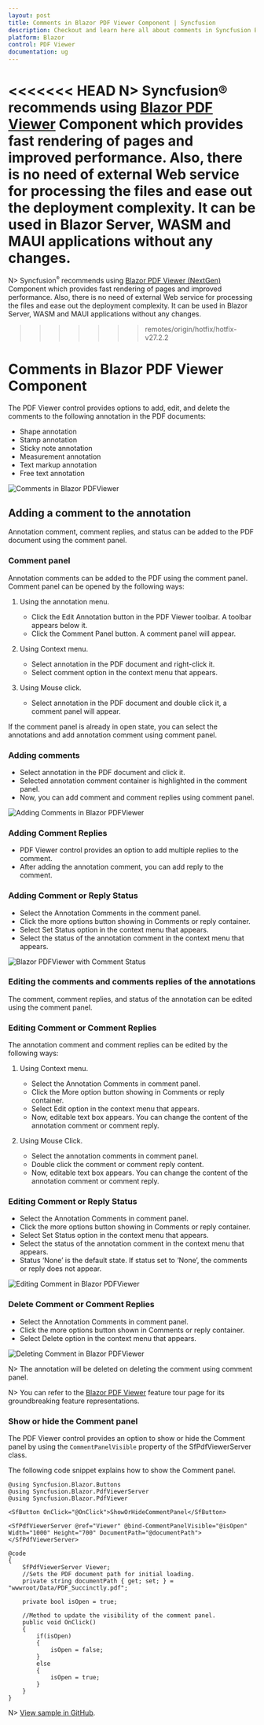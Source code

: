 ```yaml
---
layout: post
title: Comments in Blazor PDF Viewer Component | Syncfusion
description: Checkout and learn here all about comments in Syncfusion Blazor PDF Viewer component and much more details.
platform: Blazor
control: PDF Viewer
documentation: ug
---
```


<<<<<<< HEAD
N> Syncfusion&reg; recommends using [Blazor PDF Viewer](https://blazor.syncfusion.com/documentation/pdfviewer-2/getting-started/server-side-application) Component which provides fast rendering of pages and improved performance. Also, there is no need of external Web service for processing the files and ease out the deployment complexity. It can be used in Blazor Server, WASM and MAUI applications without any changes.
=======
N> Syncfusion<sup style="font-size:70%">&reg;</sup> recommends using [Blazor PDF Viewer (NextGen)](https://blazor.syncfusion.com/documentation/pdfviewer-2/getting-started/server-side-application) Component which provides fast rendering of pages and improved performance. Also, there is no need of external Web service for processing the files and ease out the deployment complexity. It can be used in Blazor Server, WASM and MAUI applications without any changes.
>>>>>>> remotes/origin/hotfix/hotfix-v27.2.2

# Comments in Blazor PDF Viewer Component

The PDF Viewer control provides options to add, edit, and delete the comments to the following annotation in the PDF documents:

* Shape annotation
* Stamp annotation
* Sticky note annotation
* Measurement annotation
* Text markup annotation
* Free text annotation

![Comments in Blazor PDFViewer](../../pdfviewer/images/blazor-pdfviewer-comments.png)

## Adding a comment to the annotation

Annotation comment, comment replies, and status can be added to the PDF document using the comment panel.

### Comment panel

Annotation comments can be added to the PDF using the comment panel. Comment panel can be opened by the following ways:

1. Using the annotation menu.

    * Click the Edit Annotation button in the PDF Viewer toolbar. A toolbar appears below it.
    * Click the Comment Panel button. A comment panel will appear.

2. Using Context menu.

    * Select annotation in the PDF document and right-click it.
    * Select comment option in the context menu that appears.

3. Using Mouse click.

    * Select annotation in the PDF document and double click it, a comment panel will appear.

If the comment panel is already in open state, you can select the annotations and add annotation comment using comment panel.

### Adding comments

* Select annotation in the PDF document and click it.
* Selected annotation comment container is highlighted in the comment panel.
* Now, you can add comment and comment replies using comment panel.

![Adding Comments in Blazor PDFViewer](../../pdfviewer/images/blazor-pdfviewer-add-new-comment.png)

### Adding Comment Replies

* PDF Viewer control provides an option to add multiple replies to the comment.
* After adding the annotation comment, you can add reply to the comment.

### Adding Comment or Reply Status

* Select the Annotation Comments in the comment panel.
* Click the more options button showing in Comments or reply container.
* Select Set Status option in the context menu that appears.
* Select the status of the annotation comment in the context menu that appears.

![Blazor PDFViewer with Comment Status](../../pdfviewer/images/blazor-pdfviewer-comment-status.png)

### Editing the comments and comments replies of the annotations

The comment, comment replies, and status of the annotation can be edited using the comment panel.

### Editing Comment or Comment Replies

The annotation comment and comment replies can be edited by the following ways:

1. Using Context menu.

    * Select the Annotation Comments in comment panel.
    * Click the More option button showing in Comments or reply container.
    * Select Edit option in the context menu that appears.
    * Now, editable text box appears. You can change the content of the annotation comment or comment reply.

2. Using Mouse Click.

    * Select the annotation comments in comment panel.
    * Double click the comment or comment reply content.
    * Now, editable text box appears. You can change the content of the annotation comment or comment reply.

### Editing Comment or Reply Status

* Select the Annotation Comments in comment panel.
* Click the more options button showing in Comments or reply container.
* Select Set Status option in the context menu that appears.
* Select the status of the annotation comment in the context menu that appears.
* Status ‘None’ is the default state. If status set to ‘None’, the comments or reply does not appear.

![Editing Comment in Blazor PDFViewer](../../pdfviewer/images/blazor-pdfviewer-comment-editing.png)

### Delete Comment or Comment Replies

* Select the Annotation Comments in comment panel.
* Click the more options button shown in Comments or reply container.
* Select Delete option in the context menu that appears.

![Deleting Comment in Blazor PDFViewer](../../pdfviewer/images/blazor-pdfviewer-delete-comments.png)

N> The annotation will be deleted on deleting the comment using comment panel.

N> You can refer to the [Blazor PDF Viewer](https://www.syncfusion.com/blazor-components/blazor-pdf-viewer) feature tour page for its groundbreaking feature representations.

### Show or hide the Comment panel

The PDF Viewer control provides an option to show or hide the Comment panel by using the `CommentPanelVisible` property of the SfPdfViewerServer class.

The following code snippet explains how to show the Comment panel.

```cshtml
@using Syncfusion.Blazor.Buttons
@using Syncfusion.Blazor.PdfViewerServer
@using Syncfusion.Blazor.PdfViewer

<SfButton OnClick="@OnClick">ShowOrHideCommentPanel</SfButton>

<SfPdfViewerServer @ref="Viewer" @bind-CommentPanelVisible="@isOpen" Width="1000" Height="700" DocumentPath="@documentPath">   
</SfPdfViewerServer>

@code
{
    SfPdfViewerServer Viewer;
    //Sets the PDF document path for initial loading.
    private string documentPath { get; set; } = "wwwroot/Data/PDF_Succinctly.pdf";

    private bool isOpen = true;

    //Method to update the visibility of the comment panel.
    public void OnClick()
    {
        if(isOpen)
        {
            isOpen = false;
        }
        else
        {
            isOpen = true;
        }
    }
}
```
N> [View sample in GitHub](https://github.com/SyncfusionExamples/blazor-pdf-viewer-classic-examples/tree/master/Annotations/Comment%20Panel/Show%20or%20hide%20comment%20panel).
